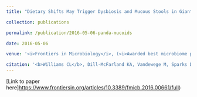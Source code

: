 ```yaml
---
title: "Dietary Shifts May Trigger Dysbiosis and Mucous Stools in Giant Pandas (<i>Ailuropoda melanoleuca</i>)"

collection: publications

permalink: /publication/2016-05-06-panda-mucoids

date: 2016-05-06

venue: '<i>Frontiers in Microbiology</i>, (<i>Awarded best microbiome paper of 2016 by Microbiome Digest</i>)'

citation: '<b>Williams CL</b>, Dill-McFarland KA, Vandewege M, Sparks DL, Kouba AJ, Willard ST, Suen G, Brown AE. (2016). Dietary shifts may trigger dysbiosis and mucous stools in giant pandas (<i>Ailuropoda melanoleuca</i>). <i>Frontiers in Microbiology</i>, 7:661.'
---
```


[Link to paper here]https://www.frontiersin.org/articles/10.3389/fmicb.2016.00661/full)

